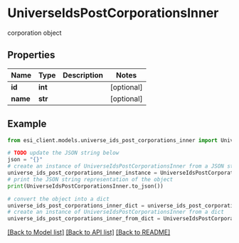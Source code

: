 # UniverseIdsPostCorporationsInner

corporation object

## Properties

Name | Type | Description | Notes
------------ | ------------- | ------------- | -------------
**id** | **int** |  | [optional] 
**name** | **str** |  | [optional] 

## Example

```python
from esi_client.models.universe_ids_post_corporations_inner import UniverseIdsPostCorporationsInner

# TODO update the JSON string below
json = "{}"
# create an instance of UniverseIdsPostCorporationsInner from a JSON string
universe_ids_post_corporations_inner_instance = UniverseIdsPostCorporationsInner.from_json(json)
# print the JSON string representation of the object
print(UniverseIdsPostCorporationsInner.to_json())

# convert the object into a dict
universe_ids_post_corporations_inner_dict = universe_ids_post_corporations_inner_instance.to_dict()
# create an instance of UniverseIdsPostCorporationsInner from a dict
universe_ids_post_corporations_inner_from_dict = UniverseIdsPostCorporationsInner.from_dict(universe_ids_post_corporations_inner_dict)
```
[[Back to Model list]](../README.md#documentation-for-models) [[Back to API list]](../README.md#documentation-for-api-endpoints) [[Back to README]](../README.md)


